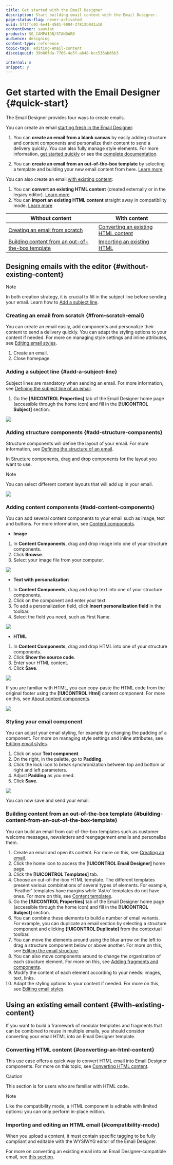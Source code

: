 ```yaml
---
title: Get started with the Email Designer
description: Start building email content with the Email Designer.
page-status-flag: never-activated
uuid: 571ffc01-6e41-4501-9094-2f812b041a10
contentOwner: sauviat
products: SG_CAMPAIGN/STANDARD
audience: designing
content-type: reference
topic-tags: editing-email-content
discoiquuid: 39b86fda-7766-4e5f-ab48-bcc536ab66b3

internal: n
snippet: y
---
```

# Get started with the Email Designer {#quick-start}

The Email Designer provides four ways to create emails.

You can create an email [starting fresh in the Email Designer](#without-existing-content):

1. You can **create an email from a blank canvas** by easily adding structure and content components and personalize their content to send a delivery quickly. You can also fully manage style elements. For more information, [get started quickly](#from-scratch-email) or see the [complete documentation](../../designing/using/designing-from-scratch.md#designing-an-email-content-from-scratch).

1. You can **create an email from an out-of-the-box template** by selecting a template and building your new email content from here. [Learn more](#building-content-from-an-out-of-the-box-template)

You can also create an email [with existing content](#with-existing-content):

1. You can **convert an existing HTML content** (created externally or in the legacy editor). [Learn more](#converting-an-html-content)
1. You can **import an existing HTML content** straight away in compatibility mode. [Learn more](#compatibility-mode)

| Without content   | With content   |
|---|---|
| [Creating an email from scratch](#from-scratch-email)  | [Converting an existing HTML content](#converting-an-html-content)  |
| [Building content from an out-of-the-box template](#building-content-from-an-out-of-the-box-template)  | [Importing an existing HTML](#compatibility-mode) |

## Designing emails with the editor {#without-existing-content}

>[!NOTE]
>
>In both creation strategy, it is crucial to fill in the subject line before sending your email. Learn how to [Add a subject line](#add-a-subject-line).

### Creating an email from scratch {#from-scratch-email}

You can create an email easily, add components and personalize their content to send a delivery quickly. You can adapt the styling options to your content if needed. For more on managing style settings and inline attributes, see [Editing email styles](../../designing/using/styles.md).

1. Create an email.
1. Close homepage.

### Adding a subject line {#add-a-subject-line}

Subject lines are mandatory when sending an email. For more information, see [Defining the subject line of an email](../../designing/using/subject-line.md).

1. Go the **[!UICONTROL Properties]** tab of the Email Designer home page (accessible through the home icon) and fill in the **[!UICONTROL Subject]** section.

![](assets/subject-line-quick-start.png)

### Adding structure components {#add-structure-components}

Structure components will define the layout of your email. For more information, see [Defining the structure of an email](../../designing/using/designing-from-scratch.md#defining-the-email-structure).

In Structure components, drag and drop components for the layout you want to use.

>[!NOTE]
>
>You can select different content layouts that will add up in your email.

![](assets/structure-components-quick-start.png)

### Adding content components {#add-content-components}

You can add several content components to your email such as image, text and buttons. For more information, see [Content components](../../designing/using/designing-from-scratch.md#about-content-components).

* **Image**

1. In **Content Components**, drag and drop image into one of your structure components.
1. Click **Browse**.
1. Select your image file from your computer.

![](assets/browse-image-quick-start.png)

* **Text with personalization**

1. In **Content Components**, drag and drop text into one of your structure components.
1. Click on the component and enter your text. 
1. To add a personalization field, click **Insert personalization field** in the toolbar.
1. Select the field you need, such as First Name.

![](assets/edit-text-quick-start.png)

* **HTML**

1. In **Content Components**, drag and drop HTML into one of your structure components.
1. Click **Show the source code**.
1. Enter your HTML content.
1. Click **Save**.

![](assets/html-component-source-code.png)

If you are familiar with HTML, you can copy-paste the HTML code from the original footer using the **[!UICONTROL Html]** content component. For more on this, see [About content components](../../designing/using/designing-from-scratch.md#about-content-components).

![](assets/des_loading_compatible_fragment_9.png)

### Styling your email component

You can adjust your email styling, for example by changing the padding of a component. For more on managing style settings and inline attributes, see [Editing email styles](../../designing/using/styles.md). 

1. Click on your **Text component**. 
1. On the right, in the palette, go to **Padding**.
1. Click the lock icon to break synchronization between top and bottom or right and left parameters. 
1. Adjust **Padding** as you need. 
1. Click **Save**. 

![](assets/padding-quick-start.png)

You can now save and send your email.

### Building content from an out-of-the-box template {#building-content-from-an-out-of-the-box-template}

You can build an email from out-of-the-box templates such as customer welcome messages, newsletters and reengagement emails and personalize them.

1. Create an email and open its content. For more on this, see [Creating an email](../../channels/using/creating-an-email.md).
1. Click the home icon to access the **[!UICONTROL Email Designer]** home page.
1. Click the **[!UICONTROL Templates]** tab.
1. Choose an out-of-the-box HTML template.
    The different templates present various combinations of several types of elements. For example, 'Feather' templates have margins while 'Astro' templates do not have ones. For more on this, see [Content templates](../../designing/using/using-reusable-content.md#content-templates).
1. Go the **[!UICONTROL Properties]** tab of the Email Designer home page (accessible through the home icon) and fill in the **[!UICONTROL Subject]** section.
1. You can combine these elements to build a number of email variants. For example, you can duplicate an email section by selecting a structure component and clicking **[!UICONTROL Duplicate]** from the contextual toolbar.
1. You can move the elements around using the blue arrow on the left to drag a structure component below or above another. For more on this, see [Editing the email structure](../../designing/using/designing-from-scratch.md#defining-the-email-structure).
1. You can also move components around to change the organization of each structure element. For more on this, see [Adding fragments and components](../../designing/using/designing-from-scratch.md#defining-the-email-structure).
1. Modify the content of each element according to your needs: images, text, links.
1. Adapt the styling options to your content if needed. For more on this, see [Editing email styles](../../designing/using/styles.md).

## Using an existing email content {#with-existing-content}

If you want to build a framework of modular templates and fragments that can be combined to reuse in multiple emails, you should consider converting your email HTML into an Email Designer template.

### Converting HTML content {#converting-an-html-content}

This use case offers a quick way to convert HTML email into Email Designer components. For more on this topic, see [Converting HTML content](../../designing/using/using-existing-content.md#converting-an-html-content).

>[!CAUTION]
>
>This section is for users who are familiar with HTML code.

>[!NOTE]
>
>Like the compatibility mode, a HTML component is editable with limited options: you can only perform in-place edition.


### Importing and editing an HTML email {#compatibility-mode}

When you upload a content, it must contain specific tagging to be fully compliant and editable with the WYSIWYG editor of the Email Designer.

For more on converting an existing email into an Email Designer-compatible email, see [this section](../../designing/using/using-existing-content.md#compatibility-mode).
